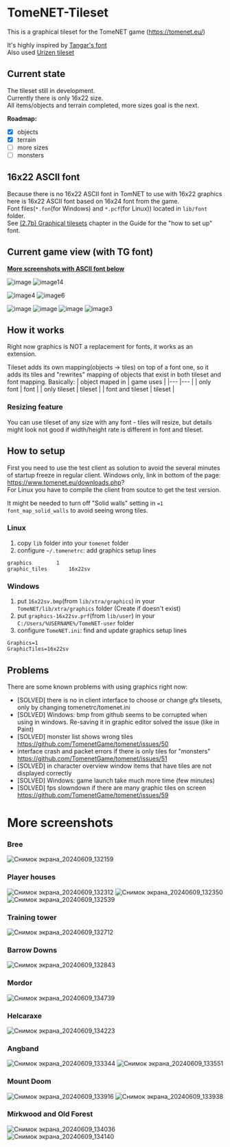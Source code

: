 # TomeNET-Tileset

This is a graphical tileset for the TomeNET game (https://tomenet.eu/)

It's highly inspired by [Tangar's font](https://igroglaz.com/en/t/tileset)   
Also used [Urizen tileset](https://vurmux.itch.io/urizen-onebit-tileset)  

## Current state

The tileset still in development.  
Currently there is only 16x22 size.  
All items/objects and terrain completed, more sizes goal is the next.

**Roadmap:**
- [x] objects
- [x] terrain
- [ ] more sizes
- [ ] monsters

## 16x22 ASCII font

Because there is no 16x22 ASCII font in TomNET to use with 16x22 graphics here is 16x22 ASCII font based on 16x24 font from the game.  
Font files(`*.fon`(for Windows) and `*.pcf`(for Linux)) located in `lib/font` folder.  
See [(2.7b) Graphical tilesets](https://www.tomenet.eu/guide.php?chapter=2.7b) chapter in the Guide for the "how to set up" font.  

## Current game view (with TG font)

**[More screenshots with ASCII font below](#more-screenshots)**

![image](https://github.com/EvgenijK/TomeNET-Tileset/assets/8179946/faf02db6-b696-45da-9ac8-9a275c831904)
![image14](https://github.com/EvgenijK/TomeNET-Tileset/assets/8179946/4f590da0-66fa-4479-bf87-06d1a693b42e)

![image4](https://github.com/EvgenijK/TomeNET-Tileset/assets/8179946/784f6ff1-e453-4c96-bcdc-2962fd2f3af3)
![image6](https://github.com/EvgenijK/TomeNET-Tileset/assets/8179946/68555195-cdaa-4e93-a4ec-7e0578bed106)

![image](https://github.com/EvgenijK/TomeNET-Tileset/assets/8179946/627d8aee-6d76-44a3-bc91-a039005cd1a5)
![image](https://github.com/EvgenijK/TomeNET-Tileset/assets/8179946/12a6f97a-3d10-455d-96cb-71b609ffdf78)
![image](https://github.com/EvgenijK/TomeNET-Tileset/assets/8179946/85b4b989-818b-4223-a7c4-64137b0e30a0)
![image3](https://github.com/EvgenijK/TomeNET-Tileset/assets/8179946/50b84d68-398a-4b58-96cc-297b10003bd9)

## How it works

Right now graphics is NOT a replacement for fonts, it works as an extension.  

Tileset adds its own mapping(objects -> tiles) on top of a font one, so it adds its tiles and "rewrites" mapping of objects that exist in both tileset and font mapping. Basically:
| object maped in  | game uses |
|---               |---        |
| only font        | font      |
| only tileset     | tileset    |
| font and tileset | tileset   |

### Resizing feature  
You can use tileset of any size with any font - tiles will resize, but details might look not good if width/height rate is different in font and tileset.


## How to setup

First you need to use the test client as solution to avoid the several minutes of startup freeze in regular client.
Windows only, link in bottom of the page: https://www.tomenet.eu/downloads.php?  
For Linux you have to compile the client from soutce to get the test version.

It might be needed to turn off "Solid walls" setting in `=1 font_map_solid_walls` to avoid seeing wrong tiles.

### Linux 

1) copy `lib` folder into your `tomenet` folder
2) configure `~/.tomenetrc`: add graphics setup lines
```
graphics		1
graphic_tiles		16x22sv
```

### Windows
1) put `16x22sv.bmp`(from `lib/xtra/graphics`) in your `TomeNET/lib/xtra/graphics` folder (Create if doesn't exist) 
2) put `graphics-16x22sv.prf`(from `lib/user`) in your `C:/Users/%USERNAME%/TomeNET-user` folder
3) configure `TomeNET.ini`: find and update graphics setup lines
```
Graphics=1
GraphicTiles=16x22sv
```

## Problems

There are some known problems with using graphics right now:
- [SOLVED] there is no in client interface to choose or change gfx tilesets, only by changing tomenetrc/tomenet.ini
- [SOLVED] Windows: bmp from github seems to be corrupted when using in windows. Re-saving it in graphic editor solved the issue (like in Paint)
- [SOLVED] monster list shows wrong tiles https://github.com/TomenetGame/tomenet/issues/50
- interface crash and packet errors if there is only tiles for "monsters" https://github.com/TomenetGame/tomenet/issues/51
- [SOLVED] in character overview window items that have tiles are not displayed correctly
- [SOLVED] Windows: game launch take much more time (few minutes)
- [SOLVED] fps slowndown if there are many graphic tiles on screen https://github.com/TomenetGame/tomenet/issues/59

# More screenshots

### Bree
![Снимок экрана_20240609_132159](https://github.com/EvgenijK/TomeNET-Tileset/assets/8179946/b6bddbfa-f83c-4d2a-a3d6-358ba1216e47)

### Player houses
![Снимок экрана_20240609_132312](https://github.com/EvgenijK/TomeNET-Tileset/assets/8179946/a22a2740-2df1-4e05-be90-c3f67246f02f)
![Снимок экрана_20240609_132350](https://github.com/EvgenijK/TomeNET-Tileset/assets/8179946/89b8fa4e-eb55-4e66-9c1d-5391e8a28dd6)
![Снимок экрана_20240609_132539](https://github.com/EvgenijK/TomeNET-Tileset/assets/8179946/518643b0-3201-4701-be4a-f23e20d6e609)

### Training tower
![Снимок экрана_20240609_132712](https://github.com/EvgenijK/TomeNET-Tileset/assets/8179946/bba5e165-ce40-4bac-8bc8-9ecb51bff2a9)

### Barrow Downs
![Снимок экрана_20240609_132843](https://github.com/EvgenijK/TomeNET-Tileset/assets/8179946/cd111840-6f16-4f83-9fa3-06d2ff4aed41)

### Mordor
![Снимок экрана_20240609_134739](https://github.com/EvgenijK/TomeNET-Tileset/assets/8179946/f6ca0303-4d40-42e4-a5bf-b87b37e2a36a)

### Helcaraxe
![Снимок экрана_20240609_134223](https://github.com/EvgenijK/TomeNET-Tileset/assets/8179946/48897eee-ae21-4b1e-83fa-6361c7dfe2fd)

### Angband
![Снимок экрана_20240609_133344](https://github.com/EvgenijK/TomeNET-Tileset/assets/8179946/bda99f50-3da1-4ff1-9dd3-5791e50bf6dc)
![Снимок экрана_20240609_133551](https://github.com/EvgenijK/TomeNET-Tileset/assets/8179946/5636d81b-36e5-4591-a4ba-f829c957e68a)

### Mount Doom
![Снимок экрана_20240609_133916](https://github.com/EvgenijK/TomeNET-Tileset/assets/8179946/36005528-504b-4eae-bd8e-9f696ff43f4b)
![Снимок экрана_20240609_133938](https://github.com/EvgenijK/TomeNET-Tileset/assets/8179946/17572882-4ca4-4b19-b141-c81017f89c81)

### Mirkwood and Old Forest
![Снимок экрана_20240609_134036](https://github.com/EvgenijK/TomeNET-Tileset/assets/8179946/a36fc831-6b13-408b-8b42-a3df313ecf77)
![Снимок экрана_20240609_134140](https://github.com/EvgenijK/TomeNET-Tileset/assets/8179946/a175b384-3ba4-47b9-8bf4-34e2beb59099)
